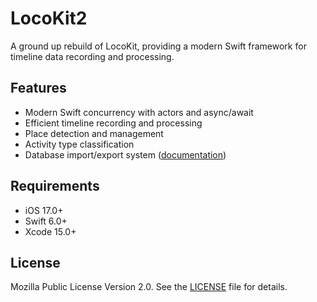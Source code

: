 # LocoKit2

A ground up rebuild of LocoKit, providing a modern Swift framework for timeline data recording and processing.

## Features

- Modern Swift concurrency with actors and async/await
- Efficient timeline recording and processing
- Place detection and management
- Activity type classification
- Database import/export system ([documentation](docs/export/README.md))

## Requirements

- iOS 17.0+
- Swift 6.0+
- Xcode 15.0+

## License

Mozilla Public License Version 2.0. See the [LICENSE](LICENSE) file for details.